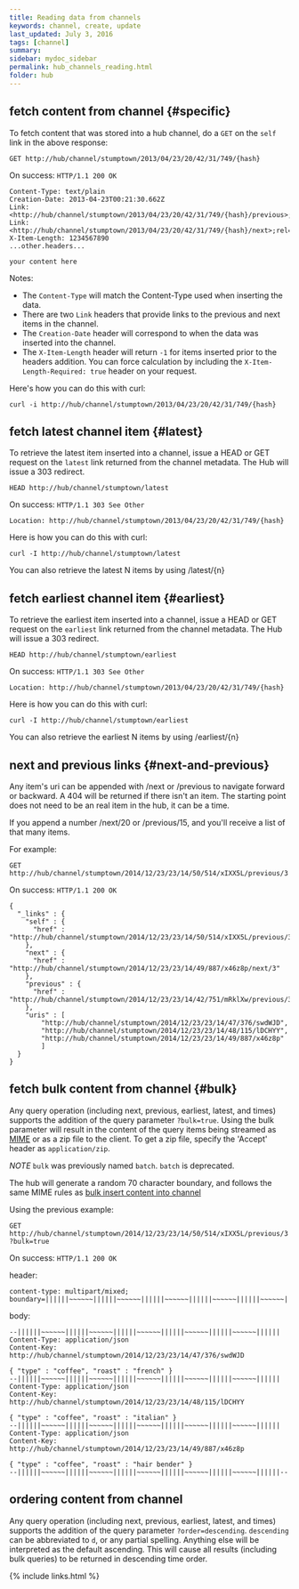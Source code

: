 ```yaml
---
title: Reading data from channels
keywords: channel, create, update
last_updated: July 3, 2016
tags: [channel]
summary: 
sidebar: mydoc_sidebar
permalink: hub_channels_reading.html
folder: hub
---
```



## fetch content from channel {#specific}

To fetch content that was stored into a hub channel, do a `GET` on the `self` link in the above response:

`GET http://hub/channel/stumptown/2013/04/23/20/42/31/749/{hash}`

On success: `HTTP/1.1 200 OK`

```
Content-Type: text/plain
Creation-Date: 2013-04-23T00:21:30.662Z
Link: <http://hub/channel/stumptown/2013/04/23/20/42/31/749/{hash}/previous>;rel="previous"
Link: <http://hub/channel/stumptown/2013/04/23/20/42/31/749/{hash}/next>;rel="next"
X-Item-Length: 1234567890
...other.headers...

your content here
```

Notes:

- The `Content-Type` will match the Content-Type used when inserting the data.  
- There are two `Link` headers that provide links to the previous and next items in the channel.
- The `Creation-Date` header will correspond to when the data was inserted into the channel.
- The `X-Item-Length` header will return `-1` for items inserted prior to the headers addition. You can force calculation by including the `X-Item-Length-Required: true` header on your request.

Here's how you can do this with curl:

`curl -i http://hub/channel/stumptown/2013/04/23/20/42/31/749/{hash}`

## fetch latest channel item {#latest}

To retrieve the latest item inserted into a channel, issue a HEAD or GET request on the `latest` link
returned from the channel metadata.  The Hub will issue a 303 redirect.

`HEAD http://hub/channel/stumptown/latest`

On success:  `HTTP/1.1 303 See Other`

`Location: http://hub/channel/stumptown/2013/04/23/20/42/31/749/{hash}`

Here is how you can do this with curl:

`curl -I http://hub/channel/stumptown/latest`

You can also retrieve the latest N items by using /latest/{n}

## fetch earliest channel item {#earliest}

To retrieve the earliest item inserted into a channel, issue a HEAD or GET request on the `earliest` link
returned from the channel metadata.  The Hub will issue a 303 redirect.

`HEAD http://hub/channel/stumptown/earliest`

On success:  `HTTP/1.1 303 See Other`

`Location: http://hub/channel/stumptown/2013/04/23/20/42/31/749/{hash}`

Here is how you can do this with curl:

`curl -I http://hub/channel/stumptown/earliest`

You can also retrieve the earliest N items by using /earliest/{n}

## next and previous links {#next-and-previous}

Any item's uri can be appended with /next or /previous to navigate forward or backward.  A 404 will be returned if there isn't an item.
The starting point does not need to be an real item in the hub, it can be a time.   

If you append a number /next/20 or /previous/15, and you'll receive a list of that many items.

For example:

`GET http://hub/channel/stumptown/2014/12/23/23/14/50/514/xIXX5L/previous/3`

On success: `HTTP/1.1 200 OK`

```
{
  "_links" : {
    "self" : {
      "href" : "http://hub/channel/stumptown/2014/12/23/23/14/50/514/xIXX5L/previous/3"
    },
    "next" : {
      "href" : "http://hub/channel/stumptown/2014/12/23/23/14/49/887/x46z8p/next/3"
    },
    "previous" : {
      "href" : "http://hub/channel/stumptown/2014/12/23/23/14/42/751/mRklXw/previous/3"
    },
    "uris" : [
        "http://hub/channel/stumptown/2014/12/23/23/14/47/376/swdWJD",
        "http://hub/channel/stumptown/2014/12/23/23/14/48/115/lDCHYY",
        "http://hub/channel/stumptown/2014/12/23/23/14/49/887/x46z8p"
        ]
  }
}
```

## fetch bulk content from channel {#bulk}

Any query operation (including next, previous, earliest, latest, and times) supports the addition of the
query parameter `?bulk=true`.  Using the bulk parameter will result in the content of the query items being streamed
as [MIME](https://tools.ietf.org/html/rfc2045) or as a zip file to the client.
To get a zip file, specify the 'Accept' header as `application/zip`.

*NOTE* `bulk` was previously named `batch`.  `batch` is deprecated.

The hub will generate a random 70 character boundary, and follows the same MIME rules as [bulk insert content into channel](#bulk-insert-content-into-channel)

Using the previous example:

`GET http://hub/channel/stumptown/2014/12/23/23/14/50/514/xIXX5L/previous/3?bulk=true`

On success: `HTTP/1.1 200 OK`

header:

```
content-type: multipart/mixed; boundary=||||||~~~~~~||||||~~~~~~||||||~~~~~~||||||~~~~~~||||||~~~~~~||||||
```

body:

```
--||||||~~~~~~||||||~~~~~~||||||~~~~~~||||||~~~~~~||||||~~~~~~||||||
Content-Type: application/json
Content-Key: http://hub/channel/stumptown/2014/12/23/23/14/47/376/swdWJD

{ "type" : "coffee", "roast" : "french" }
--||||||~~~~~~||||||~~~~~~||||||~~~~~~||||||~~~~~~||||||~~~~~~||||||
Content-Type: application/json
Content-Key: http://hub/channel/stumptown/2014/12/23/23/14/48/115/lDCHYY

{ "type" : "coffee", "roast" : "italian" }
--||||||~~~~~~||||||~~~~~~||||||~~~~~~||||||~~~~~~||||||~~~~~~||||||
Content-Type: application/json
Content-Key: http://hub/channel/stumptown/2014/12/23/23/14/49/887/x46z8p

{ "type" : "coffee", "roast" : "hair bender" }
--||||||~~~~~~||||||~~~~~~||||||~~~~~~||||||~~~~~~||||||~~~~~~||||||--
```

## ordering content from channel 

Any query operation (including next, previous, earliest, latest, and times) supports the addition of the
query parameter `?order=descending`.  `descending` can be abbreviated to `d`, or any partial spelling.
Anything else will be interpreted as the default ascending.
This will cause all results (including bulk queries) to be returned in descending time order.


{% include links.html %}